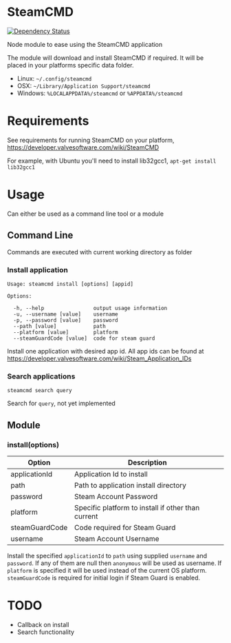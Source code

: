 # SteamCMD

[![Dependency Status](https://david-dm.org/dahlgren/node-steamcmd.png)](https://david-dm.org/dahlgren/node-steamcmd)

Node module to ease using the SteamCMD application

The module will download and install SteamCMD if required. It will be placed in your platforms specific data folder.

* Linux: `~/.config/steamcmd`
* OSX: `~/Library/Application Support/steamcmd`
* Windows: `%LOCALAPPDATA%/steamcmd` or `%APPDATA%/steamcmd`

# Requirements

See requirements for running SteamCMD on your platform, https://developer.valvesoftware.com/wiki/SteamCMD

For example, with Ubuntu you'll need to install lib32gcc1,
`apt-get install lib32gcc1`

# Usage

Can either be used as a command line tool or a module

## Command Line

Commands are executed with current working directory as folder

### Install application

```
Usage: steamcmd install [options] [appid]

Options:

  -h, --help                output usage information
  -u, --username [value]    username
  -p, --password [value]    password
  --path [value]            path
  --platform [value]        platform
  --steamGuardCode [value]  code for steam guard
```

Install one application with desired app id. All app ids can be found at  https://developer.valvesoftware.com/wiki/Steam_Application_IDs

### Search applications

`steamcmd search query`

Search for `query`, not yet implemented

## Module

### install(options)

| Option | Description |
| --- | --- |
| applicationId | Application Id to install |
| path | Path to application install directory |
| password | Steam Account Password |
| platform | Specific platform to install if other than current |
| steamGuardCode | Code required for Steam Guard |
| username | Steam Account Username |

Install the specified `applicationId` to `path` using supplied `username` and `password`. If any of them are null then `anonymous` will be used as username. If `platform` is specified it will be used instead of the current OS platform. `steamGuardCode` is required for initial login if Steam Guard is enabled.

# TODO

* Callback on install
* Search functionality
